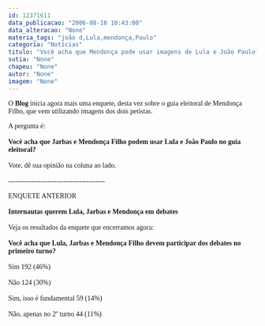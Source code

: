 ```yaml
---
id: 12371611
data_publicacao: "2006-08-18 10:43:00"
data_alteracao: "None"
materia_tags: "joão d,Lula,mendonça,Paulo"
categoria: "Notícias"
titulo: "Você acha que Mendonça pode usar imagens de Lula e João Paulo?"
sutia: "None"
chapeu: "None"
autor: "None"
imagem: "None"
---
```

<p><P><FONT face=Verdana>O <STRONG>Blog</STRONG> inicia agora mais uma enquete, desta vez sobre o guia eleitoral de Mendonça Filho, que vem utilizando imagens dos dois petistas.</FONT></P></p>
<p><P><FONT face=Verdana>A pergunta é:<BR><BR></FONT><FONT face=Verdana><STRONG>Você acha que Jarbas e Mendonça Filho podem usar Lula e João Paulo no guia eleitoral?<BR></STRONG><BR>Vote, dê sua opinião na coluna ao lado.<BR><BR>------------------------------------------<BR></FONT></P></p>
<p><P><FONT face=Verdana>ENQUETE ANTERIOR<BR><BR></FONT><FONT face=Verdana><STRONG>Internautas querem Lula, Jarbas e Mendonça em debates<BR></STRONG><BR>Veja os resultados da enquete que encerramos agora:<BR><BR></FONT><FONT face=Verdana><STRONG>Você acha que Lula, Jarbas e Mendonça Filho devem participar dos debates no primeiro turno? <BR><BR></STRONG>Sim 192 (46%)<BR><BR>Não 124 (30%)<BR><BR>Sim, isso é fundamental 59 (14%)<BR><BR>Não, apenas no 2º turno 44 (11%)</FONT></P> </p>
